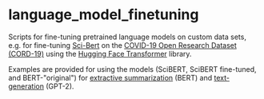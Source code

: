 # language_model_finetuning
Scripts for fine-tuning pretrained language models on custom data sets, e.g. for fine-tuning [Sci-Bert](https://github.com/allenai/scibert) on the [COVID-19 Open Research Dataset (CORD-19)](https://www.kaggle.com/allen-institute-for-ai/CORD-19-research-challenge) using the [Hugging Face Transformer](https://github.com/huggingface/transformers) library.

Examples are provided for using the models (SciBERT, SciBERT fine-tuned, and BERT-"original") for [extractive summarization](https://github.com/Nikoschenk/language_model_finetuning/blob/master/scibert_summaries.ipynb) (BERT) and [text-generation](https://github.com/Nikoschenk/language_model_finetuning/blob/master/gpt2_fine_tuner.ipynb) (GPT-2).
